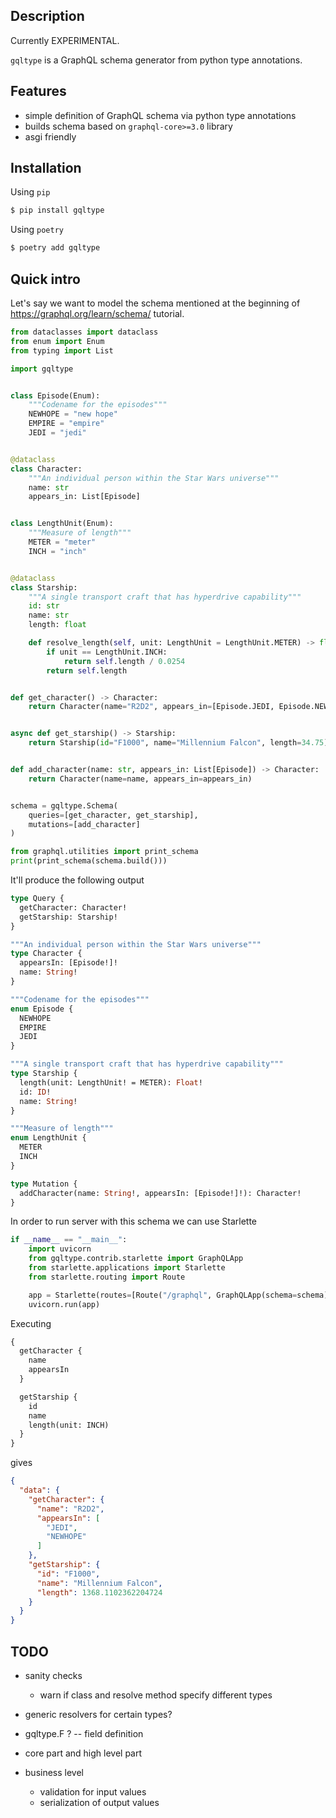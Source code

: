 ## Description

Currently EXPERIMENTAL.

`gqltype` is a GraphQL schema generator from python type annotations.


## Features

- simple definition of GraphQL schema via python type annotations
- builds schema based on `graphql-core>=3.0` library
- asgi friendly


## Installation

Using `pip`
```bash
$ pip install gqltype
```

Using `poetry`
```bash
$ poetry add gqltype
```


## Quick intro

Let's say we want to model the schema mentioned at the beginning of https://graphql.org/learn/schema/ tutorial.

```python
from dataclasses import dataclass
from enum import Enum
from typing import List

import gqltype


class Episode(Enum):
    """Codename for the episodes"""
    NEWHOPE = "new hope"
    EMPIRE = "empire"
    JEDI = "jedi"


@dataclass
class Character:
    """An individual person within the Star Wars universe"""
    name: str
    appears_in: List[Episode]


class LengthUnit(Enum):
    """Measure of length"""
    METER = "meter"
    INCH = "inch"


@dataclass
class Starship:
    """A single transport craft that has hyperdrive capability"""
    id: str
    name: str
    length: float

    def resolve_length(self, unit: LengthUnit = LengthUnit.METER) -> float:
        if unit == LengthUnit.INCH:
            return self.length / 0.0254
        return self.length


def get_character() -> Character:
    return Character(name="R2D2", appears_in=[Episode.JEDI, Episode.NEWHOPE])


async def get_starship() -> Starship:
    return Starship(id="F1000", name="Millennium Falcon", length=34.75)


def add_character(name: str, appears_in: List[Episode]) -> Character:
    return Character(name=name, appears_in=appears_in)


schema = gqltype.Schema(
    queries=[get_character, get_starship],
    mutations=[add_character]
)

from graphql.utilities import print_schema
print(print_schema(schema.build()))
```

It'll produce the following output
```graphql
type Query {
  getCharacter: Character!
  getStarship: Starship!
}

"""An individual person within the Star Wars universe"""
type Character {
  appearsIn: [Episode!]!
  name: String!
}

"""Codename for the episodes"""
enum Episode {
  NEWHOPE
  EMPIRE
  JEDI
}

"""A single transport craft that has hyperdrive capability"""
type Starship {
  length(unit: LengthUnit! = METER): Float!
  id: ID!
  name: String!
}

"""Measure of length"""
enum LengthUnit {
  METER
  INCH
}

type Mutation {
  addCharacter(name: String!, appearsIn: [Episode!]!): Character!
}
```

In order to run server with this schema we can use Starlette
```python
if __name__ == "__main__":
    import uvicorn
    from gqltype.contrib.starlette import GraphQLApp
    from starlette.applications import Starlette
    from starlette.routing import Route

    app = Starlette(routes=[Route("/graphql", GraphQLApp(schema=schema))])
    uvicorn.run(app)
```

Executing
```graphql
{
  getCharacter {
    name
    appearsIn
  }

  getStarship {
    id
    name
    length(unit: INCH)
  }
}
```
gives
```json
{
  "data": {
    "getCharacter": {
      "name": "R2D2",
      "appearsIn": [
        "JEDI",
        "NEWHOPE"
      ]
    },
    "getStarship": {
      "id": "F1000",
      "name": "Millennium Falcon",
      "length": 1368.1102362204724
    }
  }
}
```

## TODO

- sanity checks
    - warn if class and resolve method specify different types

- generic resolvers for certain types?

- gqltype.F ? -- field definition

- core part and high level part

- business level
    - validation for input values
    - serialization of output values
